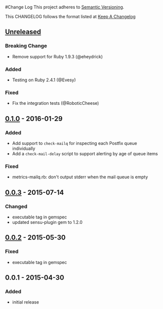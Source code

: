 #Change Log
This project adheres to [Semantic Versioning](http://semver.org/).

This CHANGELOG follows the format listed at [Keep A Changelog](http://keepachangelog.com/)

## [Unreleased]
### Breaking Change
- Remove support for Ruby 1.9.3 (@eheydrick)

### Added
- Testing on Ruby 2.4.1 (@Evesy)

### Fixed
- Fix the integration tests (@RoboticCheese)

## [0.1.0] - 2016-01-29
### Added
- Add support to `check-mailq` for inspecting each Postfix queue individually
- Add a `check-mail-delay` script to support alerting by age of queue items

### Fixed
- metrics-mailq.rb: don't output stderr when the mail queue is empty

## [0.0.3] - 2015-07-14
### Changed
- executable tag in gemspec
- updated sensu-plugin gem to 1.2.0

## [0.0.2] - 2015-05-30
### Fixed
- executable tag in gemspec

## 0.0.1 - 2015-04-30
### Added
- initial release

[Unreleased]: https://github.com/sensu-plugins/sensu-plugins-postfix/compare/0.1.0...HEAD
[0.1.0]: https://github.com/sensu-plugins/sensu-plugins-postfix/compare/0.0.3...0.1.0
[0.0.3]: https://github.com/sensu-plugins/sensu-plugins-postfix/compare/0.0.2...0.0.3
[0.0.2]: https://github.com/sensu-plugins/sensu-plugins-postfix/compare/0.0.1...0.0.2
